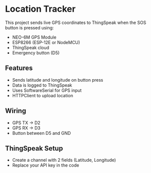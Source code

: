 # Location Tracker 

This project sends live GPS coordinates to ThingSpeak when the SOS button is pressed using:

- NEO-6M GPS Module
- ESP8266 (ESP-12E or NodeMCU)
- ThingSpeak cloud
- Emergency button (D5)

## Features
- Sends latitude and longitude on button press
- Data is logged to ThingSpeak
- Uses SoftwareSerial for GPS input
- HTTPClient to upload location

## Wiring
- GPS TX → D2
- GPS RX → D3
- Button between D5 and GND

## ThingSpeak Setup
- Create a channel with 2 fields (Latitude, Longitude)
- Replace your API key in the code
